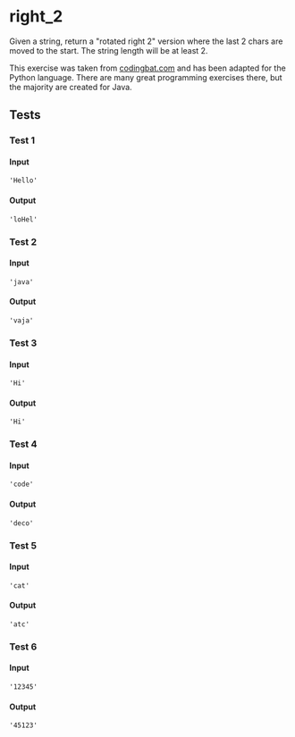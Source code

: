 # right_2




Given a string, return a "rotated right 2" version where the last 2 chars are moved to the start. The string length will be at least 2.

This exercise was taken from [codingbat.com](https://codingbat.com/prob/p130781) and has been adapted for the Python language. There are many great programming exercises there, but the majority are created for Java.






## Tests
### Test 1
#### Input
```
'Hello'
```
#### Output
```
'loHel'
```
### Test 2
#### Input
```
'java'
```
#### Output
```
'vaja'
```
### Test 3
#### Input
```
'Hi'
```
#### Output
```
'Hi'
```
### Test 4
#### Input
```
'code'
```
#### Output
```
'deco'
```
### Test 5
#### Input
```
'cat'
```
#### Output
```
'atc'
```
### Test 6
#### Input
```
'12345'
```
#### Output
```
'45123'
```

